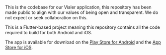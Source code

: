 This is the codebase for our Vialer application, this repository has been made public to align
with our values of being open and transparent. We do not expect or seek collaboration on this.

This is a Flutter-based project meaning this repository contains all the code required to build
for both Android and iOS.

The app is available for download on the [Play Store for Android](https://play.google.com/store/apps/details?id=com.voipgrid.vialer&hl=en_GB&gl=US) 
and the [App Store for iOS](https://apps.apple.com/us/app/vialer/id806182776).